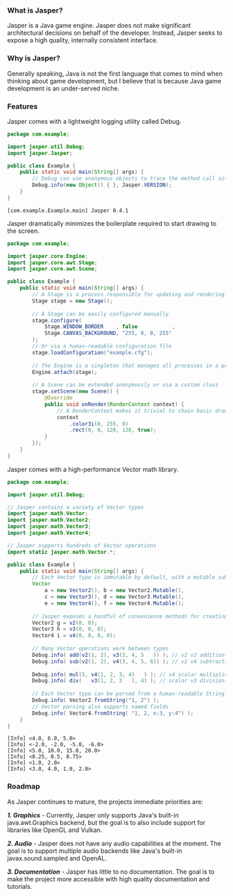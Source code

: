 ### What is Jasper?

Jasper is a Java game engine. Jasper does not make significant architectural
decisions on behalf of the developer. Instead, Jasper seeks to expose a high
quality, internally consistent interface.

### Why is Jasper?

Generally speaking, Java is not the first language that comes to mind when
thinking about game development, but I believe that is because Java game 
development is an under-served niche.

### Features

Jasper comes with a lightweight logging utility called Debug.

```java
package com.example;

import jasper.util.Debug;
import jasper.Jasper;

public class Example {
    public static void main(String[] args) {
        // Debug can use anonymous objects to trace the method call site
        Debug.info(new Object() { }, Jasper.VERSION);
    }
}
```

```
[com.example.Example.main] Jasper 0.4.1
```

Jasper dramatically minimizes the boilerplate required to start drawing to the 
screen.

```java
package com.example;

import jasper.core.Engine;
import jasper.core.awt.Stage;
import jasper.core.awt.Scene;

public class Example {
    public static void main(String[] args) {
        // A Stage is a process responsible for updating and rendering Scenes
        Stage stage = new Stage();
        
        // A Stage can be easily configured manually
        stage.configure(
            Stage.WINDOW_BORDER    , false           ,
            Stage.CANVAS_BACKGROUND, "255, 0, 0, 255"
        );
        // Or via a human-readable configuration file
        stage.loadConfiguration("example.cfg");
        
        // The Engine is a singleton that manages all processes in a project
        Engine.attach(stage);
        
        // A Scene can be extended anonymously or via a custom class
        stage.setScene(new Scene() {
            @Override
            public void onRender(RenderContext context) {
                // A RenderContext makes it trivial to chain basic draw calls
                context
                    .color3i(0, 255, 0)
                    .rect(0, 0, 128, 128, true);
            }
        });
    }
}
```

Jasper comes with a high-performance Vector math library.

```java
package com.example;

import jasper.util.Debug;

// Jasper contains a variety of Vector types
import jasper.math.Vector;
import jasper.math.Vector2;
import jasper.math.Vector3;
import jasper.math.Vector4;

// Jasper supports hundreds of Vector operations
import static jasper.math.Vector.*;

public class Example {
    public static void main(String[] args) {
        // Each Vector type is immutable by default, with a mutable sub-type
        Vector
            a = new Vector2(), b = new Vector2.Mutable(),
            c = new Vector3(), d = new Vector3.Mutable(),
            e = new Vector4(), f = new Vector4.Mutable();
        
        // Jasper exposes a handful of convenience methods for creating Vectors on the fly
        Vector2 g = v2(0, 0);
        Vector3 h = v3(0, 0, 0);
        Vector4 i = v4(0, 0, 0, 0);
                
        // Many Vector operations work between types
        Debug.info( add(v2(1, 2), v3(3, 4, 5   )) ); // v2 v3 addition
        Debug.info( sub(v2(1, 2), v4(3, 4, 5, 6)) ); // v2 v4 subtraction
        
        Debug.info( mul(5, v4(1, 2, 3, 4)   ) ); // v4 scalar multiplication
        Debug.info( div(   v3(1, 2, 3   ), 4) ); // scalar v3 division
        
        // Each Vector type can be parsed from a human-readable String
        Debug.info( Vector2.fromString("1, 2") );
        // Vector parsing also supports named fields
        Debug.info( Vector4.fromString( "1, 2, x:3, y:4") );
    }
}
```

```
[Info] <4.0, 6.0, 5.0>
[Info] <-2.0, -2.0, -5.0, -6.0>
[Info] <5.0, 10.0, 15.0, 20.0>
[Info] <0.25, 0.5, 0.75>
[Info] <1.0, 2.0>
[Info] <3.0, 4.0, 1.0, 2.0>
```

### Roadmap

As Jasper continues to mature, the projects immediate priorities are:

***1. Graphics*** - Currently, Jasper only supports Java's built-in 
java.awt.Graphics backend, but the goal is to also include support for libraries
like OpenGL and Vulkan.

***2. Audio*** - Jasper does not have any audio capabilities at the moment. The
goal is to support multiple audio backends like Java's built-in 
javax.sound.sampled and OpenAL.

***3. Documentation*** - Jasper has little to no documentation. The goal is to
make the project more accessible with high quality documentation and tutorials.